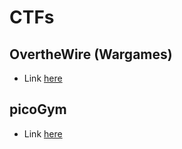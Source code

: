 # CTFs

## OvertheWire (Wargames)
- Link [here](https://overthewire.org/wargames/)

## picoGym
- Link [here](https://play.picoctf.org/login?redirect=/practice)

